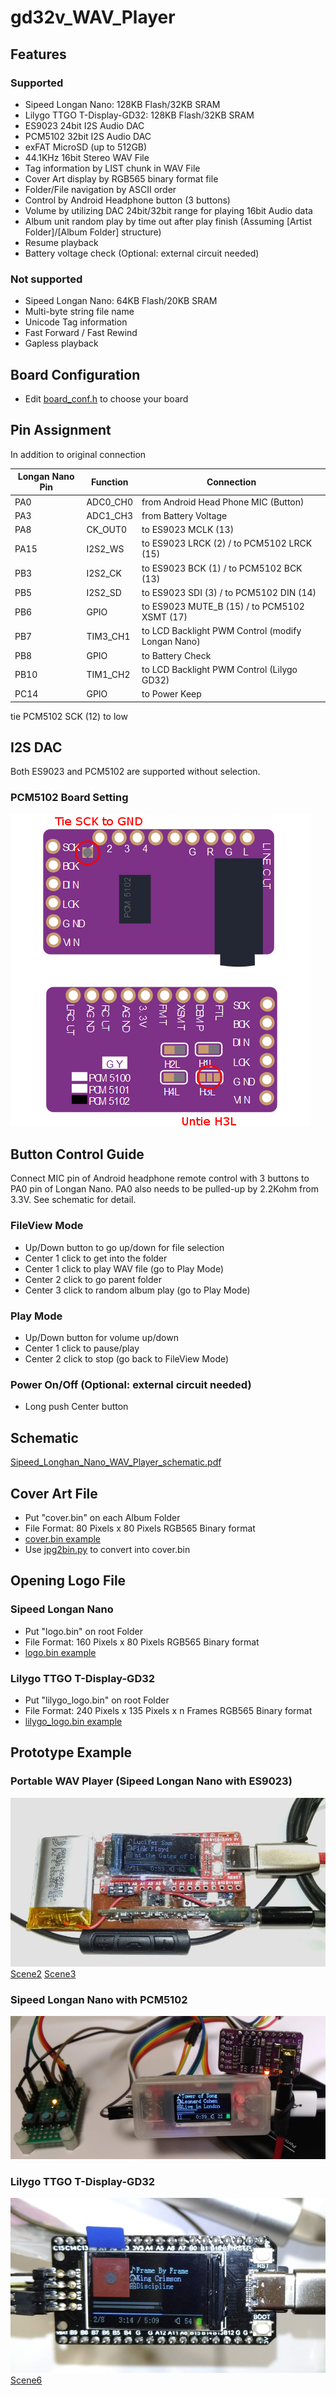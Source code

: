 # gd32v_WAV_Player
## Features
### Supported
* Sipeed Longan Nano: 128KB Flash/32KB SRAM
* Lilygo TTGO T-Display-GD32: 128KB Flash/32KB SRAM
* ES9023 24bit I2S Audio DAC
* PCM5102 32bit I2S Audio DAC
* exFAT MicroSD (up to 512GB)
* 44.1KHz 16bit Stereo WAV File
* Tag information by LIST chunk in WAV File
* Cover Art display by RGB565 binary format file
* Folder/File navigation by ASCII order
* Control by Android Headphone button (3 buttons)
* Volume by utilizing DAC 24bit/32bit range for playing 16bit Audio data
* Album unit random play by time out after play finish (Assuming [Artist Folder]/[Album Folder] structure)
* Resume playback
* Battery voltage check (Optional: external circuit needed)

### Not supported
* Sipeed Longan Nano: 64KB Flash/20KB SRAM
* Multi-byte string file name
* Unicode Tag information
* Fast Forward / Fast Rewind
* Gapless playback

## Board Configuration
* Edit [board_conf.h](include/board_conf.h) to choose your board

## Pin Assignment
In addition to original connection

| Longan Nano Pin | Function | Connection |
----|----|----
| PA0 | ADC0_CH0 | from Android Head Phone MIC (Button) |
| PA3 | ADC1_CH3 | from Battery Voltage |
| PA8 | CK_OUT0 |  to ES9023 MCLK (13) |
| PA15 | I2S2_WS | to ES9023 LRCK (2) / to PCM5102 LRCK (15) |
| PB3 | I2S2_CK | to ES9023 BCK (1) / to PCM5102 BCK (13) | 
| PB5 | I2S2_SD | to ES9023 SDI (3) / to PCM5102 DIN (14) |
| PB6 | GPIO | to ES9023 MUTE_B (15) / to PCM5102 XSMT (17) | 
| PB7 | TIM3_CH1 | to LCD Backlight PWM Control (modify Longan Nano) |
| PB8 | GPIO | to Battery Check |
| PB10 | TIM1_CH2 | to LCD Backlight PWM Control (Lilygo GD32) |
| PC14 | GPIO | to Power Keep |

tie PCM5102 SCK (12) to low 

## I2S DAC
Both ES9023 and PCM5102 are supported without selection.
### PCM5102 Board Setting
![Setting of PM5102 Board](doc/PCM5102A_Board_setting.png)

## Button Control Guide
Connect MIC pin of Android headphone remote control with 3 buttons to PA0 pin of Longan Nano.
PA0 also needs to be pulled-up by 2.2Kohm from 3.3V. See schematic for detail.

### FileView Mode
* Up/Down button to go up/down for file selection
* Center 1 click to get into the folder
* Center 1 click to play WAV file (go to Play Mode)
* Center 2 click to go parent folder
* Center 3 click to random album play (go to Play Mode)

### Play Mode
* Up/Down button for volume up/down
* Center 1 click to pause/play
* Center 2 click to stop (go back to FileView Mode)

### Power On/Off (Optional: external circuit needed)
* Long push Center button

## Schematic
[Sipeed_Longhan_Nano_WAV_Player_schematic.pdf](doc/Sipeed_Longhan_Nano_WAV_Player_schematic.pdf)

## Cover Art File
* Put "cover.bin" on each Album Folder
* File Format: 80 Pixels x 80 Pixels RGB565 Binary format
* [cover.bin example](script/cover.bin)
* Use [jpg2bin.py](script/jpg2bin.py) to convert into cover.bin

## Opening Logo File
### Sipeed Longan Nano
* Put "logo.bin" on root Folder
* File Format: 160 Pixels x 80 Pixels RGB565 Binary format
* [logo.bin example](resource/logo.bin)
### Lilygo TTGO T-Display-GD32
* Put "lilygo_logo.bin" on root Folder
* File Format: 240 Pixels x 135 Pixels x n Frames RGB565 Binary format
* [lilygo_logo.bin example](resource/lilygo_logo.bin)

## Prototype Example
### Portable WAV Player (Sipeed Longan Nano with ES9023)
![Scene1](doc/gd32v_WAV_Player_bare.jpg)  
[Scene2](doc/gd32v_WAV_Player_inside_case.jpg)
[Scene3](doc/gd32v_WAV_Player_with_case.jpg)
### Sipeed Longan Nano with PCM5102
![Scene4](doc/gd32v_WAV_Player_with_PCM5102.png)
### Lilygo TTGO T-Display-GD32
![Scene5](doc/gd32v_WAV_Player_lilygo_gd32.jpg)  
[Scene6](doc/gd32v_WAV_Player_lilygo_gd32_fileview.jpg)
